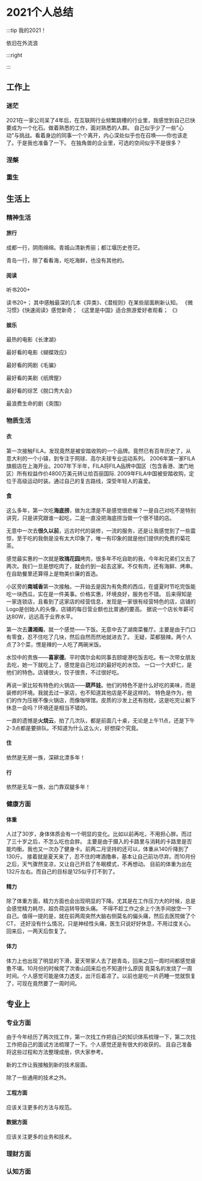 # 2021个人总结

:::tip 我的2021！

依旧在外流浪

:::right


:::

## 工作上
### 迷茫
2021在一家公司呆了4年后，在互联网行业频繁跳槽的行业里，我感觉到自己已快要成为一个化石。做着熟悉的工作，面对熟悉的人群。
自己似乎少了一些"心动"与挑战。看着身边的同事一个个离开，内心深处似乎也在召唤——你也该走了。于是我也准备了一下。
在独角兽的企业里，可选的空间似乎不是很多？

### 涅槃

### 重生

## 生活上

### 精神生活

#### 旅行

成都一行，阴雨绵绵。青城山清新秀丽；都江堰历史苍茫。

青岛一行，除了看看海，吃吃海鲜，也没有其他的。

#### 阅读

听书200+

读书20+；
其中感触最深的几本《异类》、《潜规则》在某些层面刷新认知。
《微习惯》《快速阅读》感觉新奇；
《这里是中国》适合旅游爱好者观看；
《》
#### 娱乐

最热的电影《长津湖》

最好看的电影《蝴蝶效应》

最好看的网剧《毛骗》

最好看的美剧《纸牌屋》

最好看的综艺《脱口秀大会》

最浪费生命的剧《突围》

### 物质生活

#### 衣

第一次接触FILA，发现竟然是被安踏收购的一个品牌。竟然已有百年历史了，从意大利的一个小镇，到专注于网球、高尔夫球专业运动系列。
2006年第一家FILA旗舰店在上海开业。2007年下半年，FILA将FILA品牌中国区（包含香港、澳门地区）所有权益作价4800万美元转让给百丽国际.
2009年FILA中国被安踏收购，定位于高级运动时装。通过自己的复古路线，深受年轻人的喜爱。


#### 食

这么多年，第一次吃**海底捞**，做为北漂是不是感觉很悲催？一是自己对吃不是特别讲究，只是讲究跟谁一起吃，二是一直没把海底捞当做一个很不错的店。

无意中一次去**很久以前**，远古时代的装修，一流的服务，还是让我感觉到了一些震惊，至于吃的我倒是没有太大印象了，唯一有印象的就是他们提供的免费的菊花茶。

感觉最实惠的一次就是**玫瑰花园**烤肉，很多年不吃自助的我，今年和兄弟们又去了两次。我们一旦是想吃肉了，就会约到一起去这家。不仅有肉，还有海鲜、烤串。
在自助餐里还算得上是物美价廉的首选。

小区旁的**南城香**第一次接触。一开始去是因为有免费的西瓜，在盛夏时节吃完饭能吃一块西瓜，实在是一件美事。价格实惠，环境良好，服务也不错。
后来得知是一家连锁店，且看到了这家店的经营信息，发现是一家很有经营特色的店，店铺的Logo是创始人的头像，店铺的每日营业额也比普通的要高。
据说一个店长年薪可达80W，远远高于业界水平。

第一次去**潇湘阁**，就一个感觉——下饭。无意中去了湖南菜餐厅。主要是由于门口有零食，忍不住吃了几块，然后自然而然地就进去了。
无疑，菜都狠辣。两个人点了3个菜，愣是辣的一人吃了两碗米饭。

水饺中的贵族——**喜家德**。平时偶尔会和同事去颐堤港吃饭去吃。有一次带女朋友去吃，她一下就吃上了，感觉是自己吃过的最好吃的水饺。
一口一个大虾仁，是他们的特色。店铺很火，饺子很贵，不过很好吃。

再说一家比较有特色的火锅店——**葫芦娃**。他们的特色不是什么好吃的美味，而是装修的环境。我就去过一家店，也不知道其他店是不是这样的。
特色是作为，他们的作为压根不像火锅店，而像咖啡馆。皮质的沙发上还有抱枕，这是吃完让躺下休息一会吗？环境还是相当不错的。

一直的遗憾是**火烧云**，拍了几次队，都是前面几十桌，无论是上午11点，还是下午2-3点都是要排队。不知道为什么这么火，好想探个究竟。

#### 住

依然是无房一族，深耕北漂多年！

#### 行

依然是无车一族，出门靠双腿多年！

### 健康方面

#### 体重

人过了30岁，身体体质会有一个明显的变化。比如以前再吃，不用担心胖。而过了三十岁之后，不怎么吃也会胖。
主要是由于摄入的卡路里与消耗的卡路里是否能均衡。我也又一次办了健身卡。前两二月坚持的还可以，体重从140斤降到了130斤。
接着就是夏天来了，忍不住的啤酒撸串，基本让自己前功尽弃。而10月份之后，天气骤然变凉，又让自己开启了冬眠模式，不再想动。
目前的体重为出在132斤左右。而自己的目标是125似乎打不到了。

#### 精力
除了体重方面，精力方面也会出现明显的下降。尤其是在工作压力大的时候，总是会感觉精力耗尽，超负荷运转导致头痛。
不得不趁工作之余上个洗手间放空一下自己。值得一提的是，就在前两周突然大脑右侧莫名的偏头痛，然后去医院做了个CT，
还好没有什么情况，只是神经性头痛，医生只说好好休息，不用过度关心。回来后，一两天后恢复了。

#### 体力

体力上也出现了明显的下滑，夏天带家人去了趟青岛，回来之后一周时间都感觉疲惫不堪。10月份的时候爬了次香山回来后也不知道什么原因
竟莫名的发烧了一周时间。个人感觉可能是体力透支，出汗后着凉了。以前也是吃一片药睡一觉就恢复了，可现在竟然要了一周时间。

## 专业上

### 专业方面

由于今年经历了两次找工作，第一次找工作把自己的知识体系梳理一下，第二次找工作把自己的面试方法梳理了一下。个人感觉还是有很大的收获的。
且自己准备将这些过程和方法整理成册，供大家参考。

新的工作让我接触到新的技术层面。

除了一些通用的技术之外。

#### 工程方面

应该关注更多的方法与规范。

#### 数据方面

应该关注更多的业务和技术。

### 理财方面

### 认知方面

###
